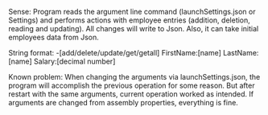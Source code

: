 Sense:
Program reads the argument line command (launchSettings.json or Settings) and performs actions with employee entries (addition, deletion, reading and updating).
All changes will write to Json. Also, it can take initial employees data from Json.

String format:
-[add/delete/update/get/getall] FirstName:[name] LastName:[name] Salary:[decimal number]

Known problem:
When changing the arguments via launchSettings.json, the program will accomplish the previous operation for some reason. But after restart with the same arguments, current operation worked as intended.
If arguments are changed from assembly properties, everything is fine.
